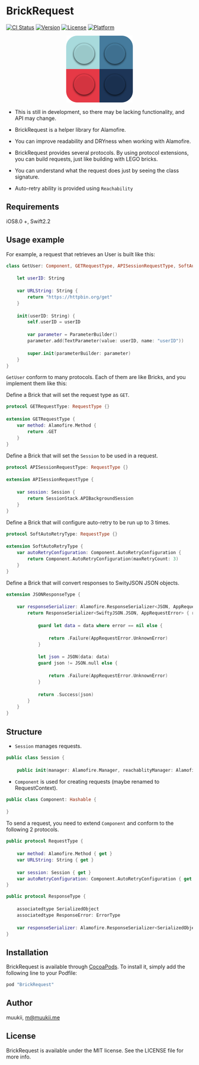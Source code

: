# BrickRequest

[![CI Status](http://img.shields.io/travis/muukii/BrickRequest.svg?style=flat)](https://travis-ci.org/muukii/BrickRequest)
[![Version](https://img.shields.io/cocoapods/v/BrickRequest.svg?style=flat)](http://cocoapods.org/pods/BrickRequest)
[![License](https://img.shields.io/cocoapods/l/BrickRequest.svg?style=flat)](http://cocoapods.org/pods/BrickRequest)
[![Platform](https://img.shields.io/cocoapods/p/BrickRequest.svg?style=flat)](http://cocoapods.org/pods/BrickRequest)

<center>
<img src="icon.png">
</center>

- This is still in development, so there may be lacking functionality, and API may change.

- BrickRequest is a helper library for Alamofire.
- You can improve readability and DRYness when working with Alamofire.
- BrickRequest provides several protocols.
  By using protocol extensions, you can build requests, just like building with LEGO bricks.
- You can understand what the request does just by seeing the class signature.
- Auto-retry ability is provided using `Reachability`



## Requirements

iOS8.0 +, Swift2.2

## Usage example

For example, a request that retrieves an User is built like this:

```swift
class GetUser: Component, GETRequestType, APISessionRequestType, SoftAutoRetryType, JSONResponseType {

    let userID: String

    var URLString: String {
        return "https://httpbin.org/get"
    }

    init(userID: String) {
        self.userID = userID        

        var parameter = ParameterBuilder()
        parameter.add(TextParameter(value: userID, name: "userID"))

        super.init(parameterBuilder: parameter)
    }
}
```

`GetUser` conform to many protocols. Each of them are like Bricks, and you implement them like this:


Define a Brick that will set the request type as `GET`.

```swift
protocol GETRequestType: RequestType {}

extension GETRequestType {
    var method: Alamofire.Method {
        return .GET
    }
}
```

Define a Brick that will set the `Session` to be used in a request.

```swift
protocol APISessionRequestType: RequestType {}

extension APISessionRequestType {

    var session: Session {
        return SessionStack.APIBackgroundSession
    }
}
```

Define a Brick that will configure auto-retry to be run up to 3 times.

```swift
protocol SoftAutoRetryType: RequestType {}

extension SoftAutoRetryType {
    var autoRetryConfiguration: Component.AutoRetryConfiguration {
        return Component.AutoRetryConfiguration(maxRetryCount: 3)
    }
}
```

Define a Brick that will convert responses to SwityJSON JSON objects.

```swift
extension JSONResponseType {

    var responseSerializer: Alamofire.ResponseSerializer<JSON, AppRequestError> {
        return ResponseSerializer<SwiftyJSON.JSON, AppRequestError> { request, response, data, error in

            guard let data = data where error == nil else {

                return .Failure(AppRequestError.UnknownError)
            }

            let json = JSON(data: data)
            guard json != JSON.null else {

                return .Failure(AppRequestError.UnknownError)
            }

            return .Success(json)
        }
    }
}
```

## Structure

- `Session` manages requests.

```swift
public class Session {

    public init(manager: Alamofire.Manager, reachablityManager: Alamofire.NetworkReachabilityManager?)
```

- `Component` is used for creating requests (maybe renamed to RequestContext).

```swift
public class Component: Hashable {

}
```

To send a request, you need to extend `Component` and conform to the following 2 protocols.

```swift
public protocol RequestType {

    var method: Alamofire.Method { get }
    var URLString: String { get }

    var session: Session { get }
    var autoRetryConfiguration: Component.AutoRetryConfiguration { get }
}
```

```swift
public protocol ResponseType {

    associatedtype SerializedObject
    associatedtype ResponseError: ErrorType

    var responseSerializer: Alamofire.ResponseSerializer<SerializedObject, ResponseError> { get }
}
```

## Installation

BrickRequest is available through [CocoaPods](http://cocoapods.org). To install
it, simply add the following line to your Podfile:

```ruby
pod "BrickRequest"
```

## Author

muukii, m@muukii.me

## License

BrickRequest is available under the MIT license. See the LICENSE file for more info.
